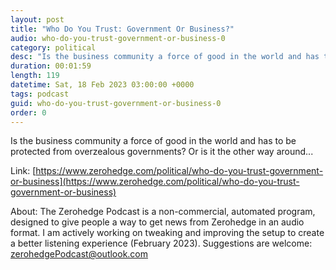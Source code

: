 ```yaml
---
layout: post
title: "Who Do You Trust: Government Or Business?"
audio: who-do-you-trust-government-or-business-0
category: political
desc: "Is the business community a force of good in the world and has to be protected from overzealous governments? Or is it the other way around..."
duration: 00:01:59
length: 119
datetime: Sat, 18 Feb 2023 03:00:00 +0000
tags: podcast
guid: who-do-you-trust-government-or-business-0
order: 0
---
```

Is the business community a force of good in the world and has to be protected from overzealous governments? Or is it the other way around...

Link: [https://www.zerohedge.com/political/who-do-you-trust-government-or-business](https://www.zerohedge.com/political/who-do-you-trust-government-or-business)

About: The Zerohedge Podcast is a non-commercial, automated program, designed to give people a way to get news from Zerohedge in an audio format.  I am actively working on tweaking and improving the setup to create a better listening experience (February 2023).  Suggestions are welcome: [zerohedgePodcast@outlook.com](mailto:zerohedgePodcast@outlook.com)